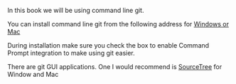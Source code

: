 In this book we will be using command line git. 

You can install command line git from the following address for [Windows or Mac](https://git-scm.com/)

During installation make sure you check the box to enable Command Prompt integration to make using git easier.




There are git GUI applications. One I would recommend is [SourceTree](https://www.sourcetreeapp.com/) for Window and Mac


